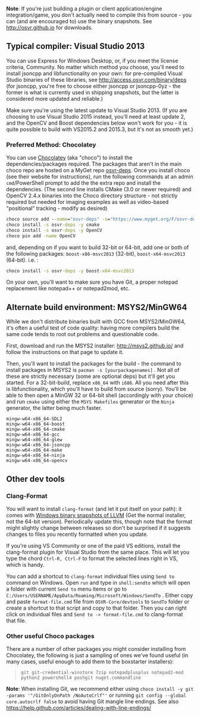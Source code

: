 **Note**: If you're just building a plugin or client application/engine integration/game, you don't actually need to compile this from source - you can (and are encouraged to) use the binary snapshots. See <http://osvr.github.io> for downloads.

## Typical compiler: Visual Studio 2013
You can use Express for Windows Desktop, or, if you meet the license criteria, Community. No matter which method you choose, you'll need to install jsoncpp and libfunctionality on your own: for pre-compiled Visual Studio binaries of these libraries, see <http://access.osvr.com/binary/deps>  (for jsoncpp, you're free to choose either jsoncpp or jsoncpp-0yz - the former is what is currently used in shipping snapshots, but the latter is considered more updated and reliable.)

Make sure you're using the latest update to Visual Studio 2013. (If you are choosing to use Visual Studio 2015 instead, you'll need at least update 2, and the OpenCV and Boost dependencies below won't work for you - it is quite possible to build with VS2015.2 and 2015.3, but it's not as smooth yet.)

### Preferred Method: Chocolatey
You can use [Chocolatey][] (aka "choco") to install the dependencies/packages required. The packages that aren't in the main choco repo are hosted on a MyGet repo [osvr-deps](https://www.myget.org/gallery/osvr-deps). Once you install choco (see their website for instructions), run the following commands at an admin `cmd`/PowerShell prompt to add the the extra repo and install the dependencies. (The second line installs CMake (3.0 or newer required) and OpenCV 2.4.x binaries into the Choco directory structure - not strictly required but needed for imaging examples as well as video-based "positional" tracking - modify as desired)

[Chocolatey]: https://chocolatey.org/

```cmd
choco source add --name="osvr-deps" -s="https://www.myget.org/F/osvr-deps/"
choco install -s osvr-deps -y cmake
choco install -s osvr-deps -y OpenCV
choco pin add -name OpenCV
```

and, depending on if you want to build 32-bit or 64-bit, add one or both of the following packages: `boost-x86-msvc2013` (32-bit), `boost-x64-msvc2013` (64-bit).  i.e. :
```cmd
choco install -s osvr-deps -y boost-x64-msvc2013
```
On your own, you'll want to make sure you have Git, a proper notepad replacement like notepad++ or notepad2mod, etc.

## Alternate build environment: MSYS2/MinGW64
While we don't distribute binaries built with GCC from MSYS2/MinGW64, it's often a useful test of code quality: having more compilers build the same code tends to root out problems and questionable code.

First, download and run the MSYS2 installer: <http://msys2.github.io/> and follow the instructions on that page to update it.

Then, you'll want to install the packages for the build - the command to install packages in MSYS2 is `pacman -s [yourpackagenames]` . Not all of these are strictly necessary (some are optional deps) but it'll get you started. For a 32-bit-build, replace `x86_64` with `i686`.  All you need after this is libfunctionality, which you'll have to build from source (sorry). You'll be able to then open a MinGW 32 or 64-bit shell (accordingly with your choice) and run `cmake` using either the `MSYS Makefiles` generator or the `Ninja` generator, the latter being much faster.

```
mingw-w64-x86_64-SDL2
mingw-w64-x86_64-boost
mingw-w64-x86_64-cmake
mingw-w64-x86_64-gcc
mingw-w64-x86_64-glew
mingw-w64-x86_64-jsoncpp
mingw-w64-x86_64-make
mingw-w64-x86_64-ninja
mingw-w64-x86_64-opencv
```

## Other dev tools

### Clang-Format
You will want to install `clang-format` (and let it put itself on your path): it comes with [Windows binary snapshots of LLVM](http://llvm.org/builds/)  (Get the normal installer, not the 64-bit version). Periodically update this, though note that the format might slightly change between releases so don't be surprised if it suggests changes to files you recently formatted when you update.

If you're using VS Community or one of the paid VS editions, install the clang-format plugin for Visual Studio from the same place. This will let you type the chord `Ctrl-R, Ctrl-F` to format the selected lines right in VS, which is handy.

You can add a shortcut to `clang-format` individual files using `Send to` command on Windows. Open `run` and type in `shell:sendto` which will open a folder with current `Send to` menu items or go to `C:/Users/USERNAME/AppData/Roaming/Microsoft/Windows/SendTo` . Either copy and paste `format-file.cmd` file from `OSVR-Core/devtools` to `SendTo` folder or create a shortcut to that script and copy to that folder. Then you can right click on individual files and `Send to -> format-file.cmd` to clang-format that file.

### Other useful Choco packages

There are a number of other packages you might consider installing from Chocolatey, the following is just a sampling of ones we've found useful (in many cases, useful enough to add them to the boxstarter installers):

> `git git-credential-winstore 7zip notepadplusplus notepad2-mod python2 powershell4 poshgit nuget.commandline`

**Note**: When installing Git, we recommend either using `choco install -y git -params '"/GitOnlyOnPath /NoAutoCrlf"'` or running `git config --global core.autocrlf false` to avoid having Git mangle line endings. See also <https://help.github.com/articles/dealing-with-line-endings/>

